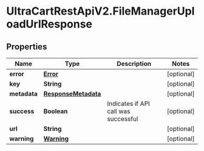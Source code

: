 # UltraCartRestApiV2.FileManagerUploadUrlResponse

## Properties
Name | Type | Description | Notes
------------ | ------------- | ------------- | -------------
**error** | [**Error**](Error.md) |  | [optional] 
**key** | **String** |  | [optional] 
**metadata** | [**ResponseMetadata**](ResponseMetadata.md) |  | [optional] 
**success** | **Boolean** | Indicates if API call was successful | [optional] 
**url** | **String** |  | [optional] 
**warning** | [**Warning**](Warning.md) |  | [optional] 


